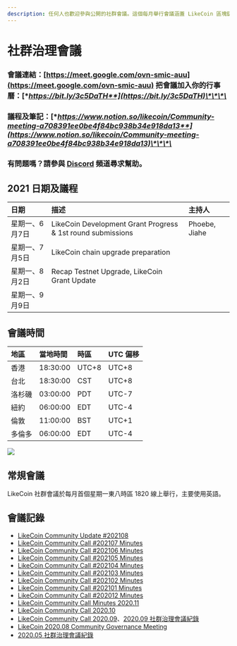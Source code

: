 ```yaml
---
description: 任何人也歡迎參與公開的社群會議。這個每月舉行會議涵蓋 LikeCoin 區塊鏈治理及生態發展
---
```


# 社群治理會議

### 會議連結：[https://meet.google.com/ovn-smic-auu](https://meet.google.com/ovn-smic-auu) 把會議加入你的行事曆：[**https://bit.ly/3c5DaTH**](https://bit.ly/3c5DaTH)\*\*\*\*

### **議程及筆記：**[**https://www.notion.so/likecoin/Community-meeting-a708391ee0be4f84bc938b34e918da13**](https://www.notion.so/likecoin/Community-meeting-a708391ee0be4f84bc938b34e918da13)\*\*\*\*

### **有問題嗎？請參與** [**Discord**](https://discord.com/invite/W4DQ6peZZZ) **頻道尋求幫助。**

## **2021 日期及議程**

| 日期 | 描述 | 主持人 |
| :--- | :--- | :--- |
| 星期一、6月7日  | LikeCoin Development Grant Progress & 1st round submissions | Phoebe, Jiahe |
| 星期一、7月5日 | LikeCoin chain upgrade preparation  |  |
| 星期一、8月2日 | Recap Testnet Upgrade, LikeCoin Grant Update |  |
| 星期一、9月9日 |  |  |

## 會議時間

| 地區 | 當地時間 | 時區 | UTC 偏移 |
| :--- | :--- | :--- | :--- |
| 香港 | 18:30:00 | UTC+8 | UTC+8 |
| 台北 | 18:30:00 | CST | UTC+8 |
| 洛杉磯 | 03:00:00 | PDT | UTC-7 |
| 紐約 | 06:00:00 | EDT | UTC-4 |
| 倫敦 | 11:00:00 | BST | UTC+1 |
| 多倫多 | 06:00:00 | EDT | UTC-4 |

![](../../.gitbook/assets/likecoin_ad70_validators-01.png)

## 常規會議 <a id="monthly"></a>

LikeCoin  社群會議於每月首個星期一東八時區 1820 線上舉行，主要使用英語。

## 會議記錄 <a id="minutes"></a>

* [LikeCoin Community Update \#202108](https://medium.com/likecoin/likecoin-community-update-202108-abb71c67145c)
* [LikeCoin Community Call \#202107 Minutes  ](https://medium.com/likecoin/likecoin-community-call-202107-minutes-7edeb276198d)
* [LikeCoin Community Call \#202106 Minutes  ](https://medium.com/likecoin/likecoin-community-call-202106-minutes-3f971d47bf2f)
* [LikeCoin Community Call \#202105 Minutes  ](https://medium.com/likecoin/likecoin-community-call-202105-minutes-be3e8bbfa9e5)
* [LikeCoin Community Call \#202104 Minutes](https://medium.com/likecoin/likecoin-community-call-202104-minutes-a8e398e2a8a0)
* [LikeCoin Community Call \#202103 Minutes](https://medium.com/likecoin/likecoin-community-call-202103-minutes-39c0f1c3d3d6)
* [LikeCoin Community Call \#202102 Minutes](https://medium.com/likecoin/likecoin-community-call-202102-minutes-59a58295521)
* [LikeCoin Community Call \#202101 Minutes  ](https://medium.com/likecoin/likecoin-community-call-202001-minutes-249fd43aebb4)
* [LikeCoin Community Call \#202012 Minutes  ](https://medium.com/likecoin/likecoin-community-call-202012-minutes-72a9ba680e67)
* [LikeCoin Community Call Minutes 2020.11  ](https://medium.com/likecoin/likecoin-community-call-minutes-2020-11-5724d0923257)
* [LikeCoin Community Call 2020.10](https://medium.com/likecoin/likecoin-community-call-2020-10-df33b5a99fa7)
* [LikeCoin Community Call 2020.09](https://medium.com/likecoin/likecoin-community-call-2020-09-8531b7c7cfd3)、[2020.09 社群治理會議紀錄](https://matters.news/@ckxpress/like-coin-2020-09-%E7%A4%BE%E7%BE%A4%E6%B2%BB%E7%90%86%E6%9C%83%E8%AD%B0%E7%B4%80%E9%8C%84-bafyreiakhujndhwbwk53q6q55pr3rb3j64d75tamewgyfzjwmdpz2h7sfa)
* [LikeCoin 2020.08 Community Governance Meeting](https://medium.com/likecoin/likecoin-2020-08-community-governance-meeting-bfbfb54012c0)
* [2020.05 社群治理會議紀錄](https://matters.news/@likecoin/like-coin-%E7%A4%BE%E7%BE%A4%E6%9C%83%E8%AD%B0%E7%B4%80%E9%8C%84-2020-05-04-bafyreib5u65c4wtqd5rseezr63gos67xqqa2anyc4xbprqrtvvv5gidevq)

